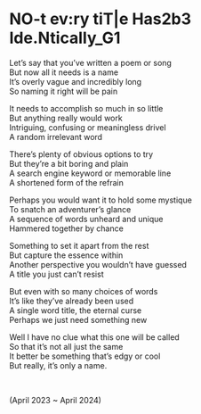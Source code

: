 # NO-t ev:ry tiT|e Has2b3 Ide.NticalIy_G1
<!-- #SQUARK live!
| dest = poetry/titles
| style = poetry
| index = poetry
| shard = #INDEX / nerdy
| date = 2023 April
-->

Let’s say that you’ve written a poem or song  
But now all it needs is a name  
It’s overly vague and incredibly long  
So naming it right will be pain  

It needs to accomplish so much in so little  
But anything really would work  
Intriguing, confusing or meaningless drivel  
A random irrelevant word  

There’s plenty of obvious options to try  
But they’re a bit boring and plain  
A search engine keyword or memorable line  
A shortened form of the refrain  

Perhaps you would want it to hold some mystique  
To snatch an adventurer’s glance  
A sequence of words unheard and unique  
Hammered together by chance  

Something to set it apart from the rest  
But capture the essence within  
Another perspective you wouldn’t have guessed  
A title you just can’t resist  

But even with so many choices of words  
It’s like they’ve already been used  
A single word title, the eternal curse  
Perhaps we just need something new  

Well I have no clue what this one will be called  
So that it’s not all just the same  
It better be something that’s edgy or cool  
But really, it’s only a name.  


<br>


(April 2023 ~ April 2024)

